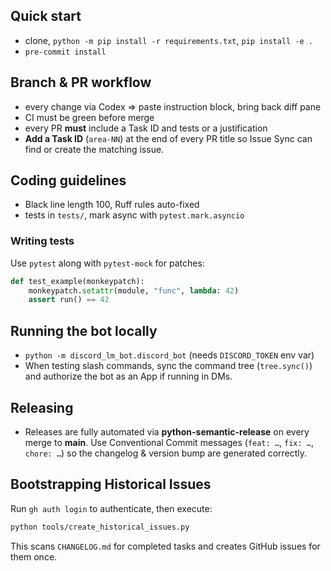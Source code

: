 ## Quick start
- clone, `python -m pip install -r requirements.txt`, `pip install -e .`
- `pre-commit install`

## Branch & PR workflow
- every change via Codex => paste instruction block, bring back diff pane
- CI must be green before merge
- every PR **must** include a Task ID and tests or a justification
- **Add a Task ID** (`area-NN`) at the end of every PR title so Issue Sync can find or create the matching issue.

## Coding guidelines
- Black line length 100, Ruff rules auto-fixed
- tests in `tests/`, mark async with `pytest.mark.asyncio`

### Writing tests

Use `pytest` along with `pytest-mock` for patches:

```python
def test_example(monkeypatch):
    monkeypatch.setattr(module, "func", lambda: 42)
    assert run() == 42
```

## Running the bot locally
- `python -m discord_lm_bot.discord_bot` (needs `DISCORD_TOKEN` env var)
- When testing slash commands, sync the command tree (`tree.sync()`) and authorize the bot as an App if running in DMs.

## Releasing
- Releases are fully automated via **python-semantic-release** on every merge to **main**. Use Conventional Commit messages (`feat: …`, `fix: …`, `chore: …`) so the changelog & version bump are generated correctly.

## Bootstrapping Historical Issues
Run `gh auth login` to authenticate, then execute:

```bash
python tools/create_historical_issues.py
```

This scans `CHANGELOG.md` for completed tasks and creates GitHub issues for them once.
